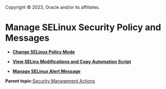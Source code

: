 Copyright © 2023, Oracle and/or its affiliates.

# Manage SELinux Security Policy and Messages

-   **[Change SELinux Policy Mode](../topics/cockpit-selinux_manage_policy_mode.md)**  

-   **[View SELinx Modifications and Copy Automation Script](../topics/cockpit-selinux_manage_script.md)**  

-   **[Manage SELinux Alert Message](../topics/cockpit-selinux_manage_logs.md)**  


**Parent topic:**[Security Management Actions](../topics/securitypractice.md)

